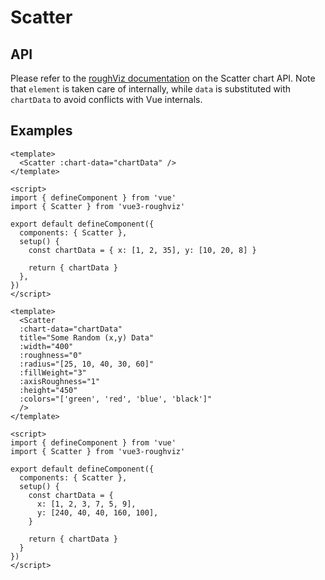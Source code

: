 # Scatter

## API

Please refer to the [roughViz documentation](https://github.com/jwilber/roughViz#Scatter) on the Scatter chart API. Note that `element` is taken care of internally, while `data` is substituted with `chartData` to avoid conflicts with Vue internals.

## Examples

<!-- prettier-ignore -->
```vue
<template>
  <Scatter :chart-data="chartData" />
</template>

<script>
import { defineComponent } from 'vue'
import { Scatter } from 'vue3-roughviz'

export default defineComponent({
  components: { Scatter },
  setup() {
    const chartData = { x: [1, 2, 35], y: [10, 20, 8] }

    return { chartData }
  },
})
</script>
```

<Scatter :chart-data="{ x: [1, 2, 35], y: [10, 20, 8] }" />

<!-- prettier-ignore -->
```vue
<template>
  <Scatter
  :chart-data="chartData"
  title="Some Random (x,y) Data"
  :width="400"
  :roughness="0"
  :radius="[25, 10, 40, 30, 60]"
  :fillWeight="3"
  :axisRoughness="1"
  :height="450"
  :colors="['green', 'red', 'blue', 'black']"
  />
</template>

<script>
import { defineComponent } from 'vue'
import { Scatter } from 'vue3-roughviz'

export default defineComponent({
  components: { Scatter },
  setup() {
    const chartData = {
      x: [1, 2, 3, 7, 5, 9],
      y: [240, 40, 40, 160, 100],
    }

    return { chartData }
  }
})
</script>
```

<Scatter
:chart-data="{
  x: [1, 2, 3, 7, 5, 9],
  y: [240, 40, 40, 160, 100],
}"
title="Some Random (x,y) Data"
:width="400"
:roughness="0"
:radius="[25, 10, 40, 30, 60]"
:fillWeight="3"
:axisRoughness="1"
:height="450"
:colors="['green', 'red', 'blue', 'black']"
/>
